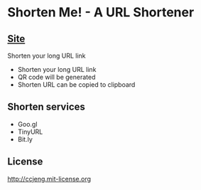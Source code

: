 # Shorten Me! - A URL Shortener #

## [Site](http://shorten.ccjeng.com) ##
Shorten your long URL link
* Shorten your long URL link
* QR code will be generated
* Shorten URL can be copied to clipboard

## Shorten services ##
- Goo.gl
- TinyURL
- Bit.ly

## License ##
http://ccjeng.mit-license.org